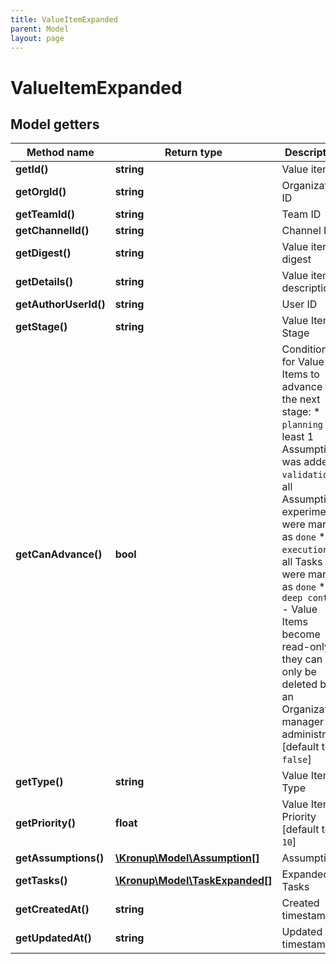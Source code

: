 ```yaml
---
title: ValueItemExpanded
parent: Model
layout: page
---
```


# ValueItemExpanded

## Model getters

Method name | Return type | Description
------------ | ------------- | -------------
**getId()** | **string** | Value item ID
**getOrgId()** | **string** | Organization ID
**getTeamId()** | **string** | Team ID
**getChannelId()** | **string** | Channel ID
**getDigest()** | **string** | Value item digest
**getDetails()** | **string** | Value item description
**getAuthorUserId()** | **string** | User ID
**getStage()** | **string** | Value Item Stage
**getCanAdvance()** | **bool** | Conditions for Value Items to advance to the next stage:    * `planning` - at least 1 Assumption was added   * `validation` - all Assumption experiments were marked as `done`   * `execution` - all Tasks were marked as `done`   * `deep context` - Value Items become read-only; they can only be deleted by an Organization manager or administrator [default to `false`]
**getType()** | **string** | Value Item Type
**getPriority()** | **float** | Value Item Priority [default to `10`]
**getAssumptions()** | [**\Kronup\Model\Assumption[]**](../Assumption) | Assumptions
**getTasks()** | [**\Kronup\Model\TaskExpanded[]**](../TaskExpanded) | Expanded Tasks
**getCreatedAt()** | **string** | Created timestamp
**getUpdatedAt()** | **string** | Updated timestamp

